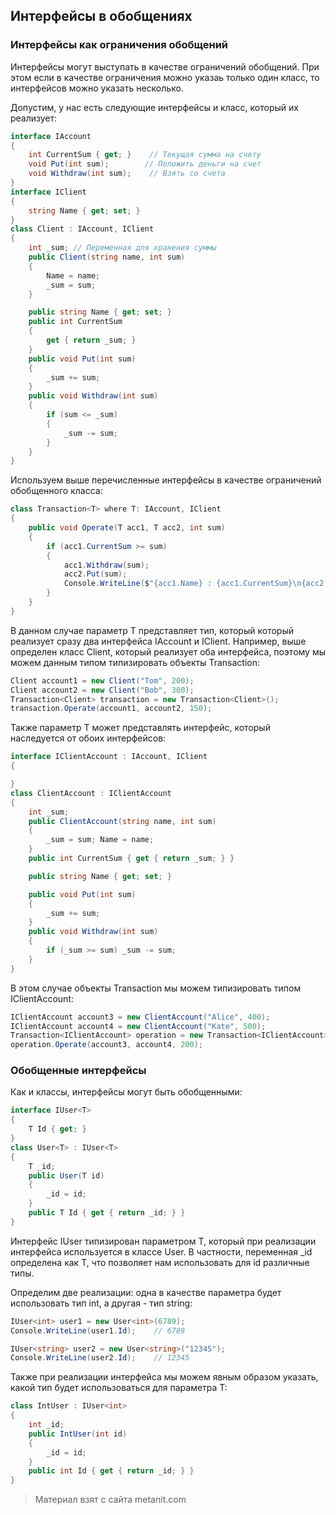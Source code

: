 ## Интерфейсы в обобщениях

### Интерфейсы как ограничения обобщений

Интерфейсы могут выступать в качестве ограничений обобщений. При этом если в качестве ограничения можно указаь только один класс, то интерфейсов можно указать несколько.

Допустим, у нас есть следующие интерфейсы и класс, который их реализует:

```cs
interface IAccount
{
    int CurrentSum { get; }    // Текущая сумма на счету
    void Put(int sum);        // Положить деньги на счет
    void Withdraw(int sum);    // Взять со счета
}
interface IClient
{
    string Name { get; set; }
}
class Client : IAccount, IClient
{
    int _sum; // Переменная для хранения суммы
    public Client(string name, int sum)
    {
        Name = name;
        _sum = sum;
    }

    public string Name { get; set; }
    public int CurrentSum
    {
        get { return _sum; }
    }
    public void Put(int sum)
    {
        _sum += sum;
    }
    public void Withdraw(int sum)
    {
        if (sum <= _sum)
        {
            _sum -= sum;
        }
    }
}
```

Используем выше перечисленные интерфейсы в качестве ограничений обобщенного класса:

```cs
class Transaction<T> where T: IAccount, IClient
{
    public void Operate(T acc1, T acc2, int sum)
    {
        if (acc1.CurrentSum >= sum)
        {
            acc1.Withdraw(sum);
            acc2.Put(sum);
            Console.WriteLine($"{acc1.Name} : {acc1.CurrentSum}\n{acc2.Name} : {acc2.CurrentSum}");
        }
    }
}
```

В данном случае параметр T представляет тип, который который реализует сразу два интерфейса IAccount и IClient. Например, выше определен класс Client, который реализует оба интерфейса, поэтому мы можем данным типом типизировать объекты Transaction:

```cs
Client account1 = new Client("Tom", 200);
Client account2 = new Client("Bob", 300);
Transaction<Client> transaction = new Transaction<Client>();
transaction.Operate(account1, account2, 150);
```

Также параметр T может представлять интерфейс, который наследуется от обоих интерфейсов:

```cs
interface IClientAccount : IAccount, IClient
{

}
class ClientAccount : IClientAccount
{
    int _sum;
    public ClientAccount(string name, int sum)
    {
        _sum = sum; Name = name;
    }
    public int CurrentSum { get { return _sum; } }

    public string Name { get; set; }

    public void Put(int sum)
    {
        _sum += sum;
    }
    public void Withdraw(int sum)
    {
        if (_sum >= sum) _sum -= sum;
    }
}
```

В этом случае объекты Transaction мы можем типизировать типом IClientAccount:

```cs
IClientAccount account3 = new ClientAccount("Alice", 400);
IClientAccount account4 = new ClientAccount("Kate", 500);
Transaction<IClientAccount> operation = new Transaction<IClientAccount>();
operation.Operate(account3, account4, 200);
```

### Обобщенные интерфейсы

Как и классы, интерфейсы могут быть обобщенными:

```cs
interface IUser<T>
{
    T Id { get; }
}
class User<T> : IUser<T>
{
    T _id;
    public User(T id)
    {
        _id = id;
    }
    public T Id { get { return _id; } }
}
```

Интерфейс IUser типизирован параметром T, который при реализации интерфейса используется в классе User. В частности, переменная _id определена как T, что позволяет нам использовать для id различные типы.

Определим две реализации: одна в качестве параметра будет использовать тип int, а другая - тип string:

```cs
IUser<int> user1 = new User<int>(6789);
Console.WriteLine(user1.Id);    // 6789

IUser<string> user2 = new User<string>("12345");
Console.WriteLine(user2.Id);    // 12345
```

Также при реализации интерфейса мы можем явным образом указать, какой тип будет использоваться для параметра T:

```cs
class IntUser : IUser<int>
{
    int _id;
    public IntUser(int id)
    {
        _id = id;
    }
    public int Id { get { return _id; } }
}
```


> Материал взят с сайта metanit.com